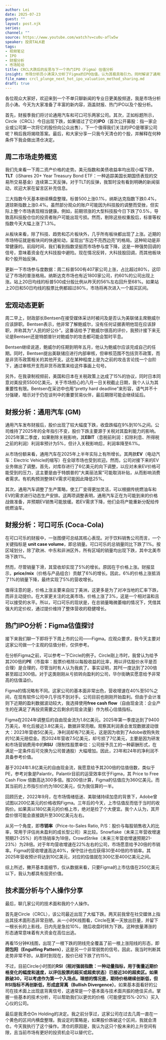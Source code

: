 ```yaml
---
author: Lei
date: 2025-07-23
guest: ""
layout: post.njk
series:
channel: ""
source: https://www.youtube.com/watch?v=cu0u-aflw5w
speaker: 投资TALK君
tags:
- 视频笔记
- IPO
- 财报分析
- 市场轮动
title: CRCL大跌后的反思与下一个热门IPO（Figma）估值分析
insight: 市场分析员小涛深入分析了Figma的IPO估值，认为其极具吸引力。同时解读了通用汽车和可口可乐的财报，并探讨了近期美股市场的板块轮动现象与Circle的技术面走势。
file_name: crcl_plunge_next_hot_ipo_valuation_method_sharing.md
draft: true
---
```


各位观众大家好，欢迎来到一个不单只聊新闻的专业日更美股频道，我是市场分析员小涛。今天为大家准备了丰富的新内容，涵盖财报、热门IPO以及个股分析。

首先，财报季我们将讨论通用汽车和可口可乐两家公司。其次，正如标题所示，Circle（CRCL）今日出现下跌，如果错过了它的**IPO**（首次公开募股：指一家企业或公司第一次将它的股份向公众出售），下一个值得我们关注的IPO是哪家公司呢？稍后我将揭晓答案。最后，和大家分享一只我今天清仓的个股，并解释在何种条件下我会做出清仓决定。

## 周二市场走势概览

我们先来看一下周二资产价格的走势。美元指数和美债收益率均出现小幅下跌，**TLT**（iShares 20+ Year Treasury Bond ETF：一种追踪美国长期国债表现的交易所交易基金）连续第二天反弹。对于TLT的反弹，我暂时没有看到明确的新闻驱动，欢迎大家在留言区补充信息。

三大指数今天基本继续横盘整理。标普500上涨0.1%，纳斯达克指数下跌0.4%，道琼斯指数上涨0.4%。虽然部分观众的账户可能因为科技股的调整而受挫，但实际上整个市场表现相当健康。例如，前期领涨的大型科技股今日下跌了0.5%，导致高科技股仓位的投资者账户可能出现亏损。然而，剔除这些权重股后，标普等权指数今天大幅上涨了1.3%。

从板块来看，除了科技、趋势和芯片板块外，几乎所有板块都出现了上涨。近期的市场特征就是板块间的快速轮动，呈现出“东边不亮西边亮”的格局。这种轮动是非常健康的。前段时间，我们看到指数坚挺而市场参与度下降，这是一种强势回调的信号，意味着资金在大科技股中避险。现在情况反转，大科技股回调，而其他板块和个股开始反弹。

更新一下市场参与度数据：周二标普500有407家公司上涨，占比超过80%，这印证了市场的普涨格局。纳斯达克市场也有近1800家公司，约60%的公司出现上涨。站上20日均线的标普500成分股比例从昨天的56%左右回升至68%。如果站上20日和50日均线的股票比例都超过80%，市场将再次进入一个超买区间。

## 宏观动态更新

周二早上，财政部长Bentsen在接受媒体采访时被问及是否认为美联储主席鲍威尔应该辞职。Bentsen表示，他非常了解鲍威尔，没有任何证据表明他现在应该辞职，并称其为“人民的好公仆”。这番话给予了鲍威尔很高的评价，我预计接下来无论是Bentsen还是特朗普针对鲍威尔的攻击都可能会暂时平息。

Bentsen继续说道，鲍威尔的任期到明年五月，他认为鲍威尔应该完成自己的任期。同时，Bentsen提出美联储应进行内部审核，但审核范围不包括货币政策，而是非货币政策相关的其他开支。这在某种程度上是为之前的攻击言论找一个台阶下，通过审核开支而非货币政策来给这件事画上句号。

另外，在我录制视频前，美国和日本在关税政策上达成了15%的协议，同时日本同意对美投资5500亿美元。关于市场担心的八月一日关税截止日期，我个人认为其重要性有限。Bentsen在采访中也用“pretty hard deadline”来形容，语气并不十分强硬，暗示对于仍在谈判中的重要贸易伙伴，最后期限可能会继续延后。

## 财报分析：通用汽车 (GM)

通用汽车发布财报后，股价出现了较大幅度下跌，收盘跌幅在9%到10%之间。公司维持了2025年的全年指引不变，股价下跌主要源于关税对其盈利能力的影响。2025年第二季度，如果剔除关税影响，其**EBIT**（息税前利润：扣除利息、所得税之前的利润）利润率预计为5%，但计入关税影响后，利润率降至6.1%。

从市场份额来看，通用汽车在2025年上半年实际上有所增长。其两款**EV**（电动汽车：Electric Vehicle的缩写）在全球市场也受到欢迎。然而，公司对接下来的EV业务做出了调整。首先，对库存进行了6亿美元的向下调整，以应对未来EV价格可能受到的压力，这主要是由于特朗普的“大美丽法案”可能取消补贴，从而影响消费者需求。有机构预测整体EV需求可能因此降低25%。

其次，通用汽车调整了生产策略，使工厂变得更加灵活，可以根据传统燃油车和EV的需求进行动态生产安排。这两项调整表明，通用汽车正在为可能到来的价格战做准备，并预期EV销售可能放缓。若EV需求下降，他们会将产能重新分配给传统燃油车。

## 财报分析：可口可乐 (Coca-Cola)

在可口可乐的财报中，一张图便可总结其核心表现。对于饮料销售公司而言，一个关键指标是 **unit case volume**，即总销量。可口可乐的总销量同比下跌了1%。按区域划分，除了欧洲、中东和非洲区外，所有区域的销量均出现下跌，其中北美市场下跌1%。

然而，尽管销量下滑，其营收却实现了5%的增长。原因在于价格上涨。财报显示，**price/mix**（价格与产品组合）贡献了6%的增长。因此，6%的价格上涨抵消了1%的销量下降，最终实现了5%的营收增长。

值得注意的是，价格上涨主要来自拉丁美洲，这更多是为了对冲当地的汇率下跌，而非主动提价。在大家更关注的北美市场，价格上涨了3%，这是一个相对温和且可以接受的水平。所以，可口可乐的现状是，在总销量略微萎缩的情况下，凭借其强大的定价权，通过提价维持了整体营收的稳健增长。

## 热门IPO分析：Figma估值探讨

接下来我们聊一下即将于下周上市的公司——Figma。应观众要求，我今天主要对这家公司做一个主观的估值分析，仅供参考。

在分析Figma之前，可以参考一下Circle的例子。Circle刚上市时，我曾认为给予其200倍的**PE**（市盈率：股票价格除以每股收益的比率，用以评估股价水平是否合理）是合理的，尽管当时有人认为我疯了。事实证明，其PE一度达到了200倍甚至超过300倍。对于这类刚刚从亏损转向盈利的公司，华尔街确实愿意给予非常高的估值溢价。

Figma的情况略有不同。这家公司的基本面非常出色，营收增速在40%至50%之间，在现有软件公司中几乎找不到对手。公司目前也刚刚开始盈利。但由于会计准则下近期的盈利数据波动较大，我选择使用**free cash flow**（自由现金流：企业产生的在满足了再投资需要之后剩余的现金流量）作为核心估值指标。

Figma在2024年调整后的自由现金流为1.8亿美元。2025年第一季度达到了9400万美元，年化后接近3.8亿美元，数据非常亮眼。观察其利润表会发现数据波动很大：2023年营收5亿美元，净利润却有7亿美元，这是因为收到了Adobe收购失败的1亿美元赔偿金。而2024年营收7.5亿美元，却亏损了7亿美元，主要是因为研发和市场营销费用中的**RSU**（限制性股票单位：公司授予员工的一种薪酬形式，在满足一定条件后可兑换为公司普通股）大幅增加。因此，23年和24年的净利润不具备参考价值。

基于2024年1.8亿美元的自由现金流，我愿意给予其200倍的估值倍数，类似于PE，参考对象是Palantir。Palantir目前的运营效率优于Figma，其 Price to Free Cash Flow 倍数高达300多倍。按200倍计算，Figma的估值应为360亿美元。而其当前的上市指引价约为180亿美元，仅为我估算的一半。

回顾历史，2022年9月，在市场情绪低迷、美联储持续加息的背景下，Adobe曾试图以200亿美元的价格收购Figma。三年后的今天，上市估值反而低于当时的收购价。如果真以180亿美元的价格上市，绝对是捡了个大便宜。我个人认为，其开盘价很可能会直接跳升至300亿美元左右。

从另一个角度，即**市销率**（Price-to-Sales Ratio, P/S：股价与每股销售收入的比率，常用于评估尚未盈利的成长型公司）来比较。Snowflake（未来三年营收增速预期21-25%）的市场销率为18倍，CrowdStrike（未来三年营收增速预期21-23%）为28倍。对于年均营收增速在22%左右的公司，市场愿意给予20倍的市销率。Figma的营收增速高达40%，保守估计也应获得30至40倍的市销率。其2025年营收预计将达到10亿美元，对应的估值就在300亿至400亿美元之间。

综上所述，撇开基本面细节，仅从数据来看，只要Figma的上市估值在250亿美元以下，我认为都具有投资价值。

## 技术面分析与个人操作分享

最后，聊几家公司的技术面和我的个人操作。

首先是Circle（CRCL），该公司最近出现了大幅下跌。两天前我曾在社交媒体上指出其技术面形态非常丑陋。从一小时K线图看，Circle在某一天放出巨量，并留下一根长长的上影线，日内先是急拉10%，随后收盘时转为下跌。这种放量滞涨的形态通常意味着有大资金在高位出逃。

再看15分钟K线图，出现了一根下跌的阴线完全覆盖了前一根上涨阳线的形态，即**阴包阳（Engulfing Pattern）**，这是另一个非常弱势的信号。因此，我当时判断其走势非常不妙。从那时到现在，股价已经下跌了约15%。

不过，目前Circle小时图的**RSI（相对强弱指数：一种动量指标，用于衡量近期价格变化的幅度和速度，以评估股票的超买或超卖状态）**已接近30的超卖区。如果跌破30，可以考虑作为第一个入场点。理想的情况是，期待价格继续创新低，但RSI指标不再创新低，形成**底背离（Bullish Divergence）**。如果基本面看好的公司在技术面上出现底背离信号，这通常是一个基本面与技术面共振的绝佳买点。掌握一些基本的技术分析，可以帮助我们以更优的价格（可能便宜15%-20%）买入心仪的公司。

最后是我清仓On Holding的决定。我之前分享过，这家公司在过去几周一直在一个黄色的区间内横盘整理。我设定的策略是，如果股价跌破这个区间，我就会清仓。今天我执行了这个操作。清仓的原因是，我认为这只个股未来的上升空间有限，且当前市场有更好的投资机会可以替代它。
